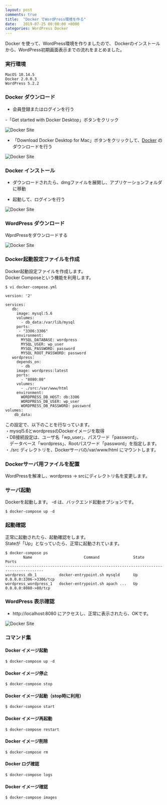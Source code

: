 ```yaml
---
layout: post
comments: true
title:  "Docker でWordPress環境を作る"
date:   2019-07-25 00:00:00 +0000
categories: WordPress Docker
---
```

Docker を使って、WordPress環境を作りましたので、
Dockerのインストールから、WordPress初期画面表示までの流れをまとめました。

### 実行環境

```
MacOS 10.14.5
Docker 2.0.0.3
WordPress 5.2.2
```

### Docker ダウンロード

- 会員登録またはログインを行う

-「Get started with Docker Desktop」ボタンをクリック

![Docker Site](/assets/images/setup-wordpress-in-docker/001.png)

- 「Download Docker Desktop for Mac」ボタンをクリックして、[Docker](https://www.docker.com/) のダウンロードを行う

![Docker Site](/assets/images/setup-wordpress-in-docker/002.png)

### Docker インストール

- ダウンロードされたら、dmgファイルを展開し、アプリケーションフォルダに移動

- 起動して、ログインを行う

![Docker Site](/assets/images/setup-wordpress-in-docker/003.png)

### WordPress ダウンロード

WprdPressをダウンロードする

![Docker Site](/assets/images/setup-wordpress-in-docker/004.png)

### Docker起動設定ファイルを作成

Docker起動設定ファイルを作成します。  
Docker Composeという機能を利用します。

```
$ vi docker-compose.yml
```

```
version: '2'

services:
   db:
     image: mysql:5.6
     volumes:
       - db_data:/var/lib/mysql
     ports:
      - "3306:3306"
     environment:
       MYSQL_DATABASE: wordpress
       MYSQL_USER: wp_user
       MYSQL_PASSWORD: password
       MYSQL_ROOT_PASSWORD: password
   wordpress:
     depends_on:
       - db
     image: wordpress:latest
     ports:
       - "8080:80"
     volumes:
       - ./src:/var/www/html
     environment:
       WORDPRESS_DB_HOST: db:3306
       WORDPRESS_DB_USER: wp_user
       WORDPRESS_DB_PASSWORD: password
volumes:
    db_data:
```

この設定で、以下のことを行なっています。  
・mysql5.6とwordpressのDockerイメージを取得  
・DB接続設定は、ユーザ名「wp_user」、パスワード「password」、  
　データベース「wordpress」、Rootパスワード「password」を指定します。  
・./src ディレクトリを、Dockerサーバの/var/www/html にマウントします。  

### Dockerサーバ用ファイルを配置

WordPressを解凍し、wordpress → srcにディレクトリ名を変更します。

### サーバ起動

Dockerを起動します。
-d は、バックエンド起動オプションです。

```
$ docker-compose up -d
```

### 起動確認

正常に起動されたら、起動確認をします。  
Stateが「Up」となっていたら、正常に起動されています。

```
$ docker-compose ps
        Name                       Command               State           Ports         
---------------------------------------------------------------------------------------
wordpress_db_1          docker-entrypoint.sh mysqld      Up      0.0.0.0:3306->3306/tcp
wordpress_wordpress_1   docker-entrypoint.sh apach ...   Up      0.0.0.0:8080->80/tcp  
```

### WordPress 表示確認

- http://localhost:8080 にアクセスし、正常に表示されたら、OKです。

![Docker Site](/assets/images/setup-wordpress-in-docker/005.png)

### コマンド集

#### Docker イメージ起動

```
$ docker-compose up -d
```

#### Docker イメージ停止

```
$ docker-compose stop
```

#### Docker イメージ起動（stop時に利用）

```
$ docker-compose start
```

#### Docker イメージ再起動

```
$ docker-compose restart
```

#### Docker イメージ削除

```
$ docker-compose rm
```

#### Docker ログ確認

```
$ docker-compose logs
```

#### Docker イメージ確認

```
$ docker-compose images
```